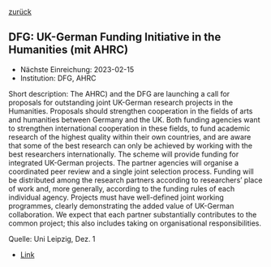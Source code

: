 [zurück](/funding/)

## DFG: UK-German Funding Initiative in the Humanities (mit AHRC)

* Nächste Einreichung: 2023-02-15
* Institution: DFG, AHRC

Short description: The AHRC) and the DFG are launching a call for proposals for outstanding joint UK-German research projects in the Humanities. Proposals should strengthen cooperation in the fields of arts and humanities between Germany and the UK. Both funding agencies want to strengthen international cooperation in these fields, to fund academic research of the highest quality within their own countries, and are aware that some of the best research can only be achieved by working with the best researchers internationally. The scheme will provide funding for integrated UK-German projects. The partner agencies will organise a coordinated peer review and a single joint selection process. Funding will be distributed among the research partners according to researchers’ place of work and, more generally, according to the funding rules of each individual agency. Projects must have well-defined joint working programmes, clearly demonstrating the added value of UK-German collaboration. We expect that each partner substantially contributes to the common project; this also includes taking on organisational responsibilities.

Quelle: Uni Leipzig, Dez. 1

* [Link](https://www.dfg.de/en/research_funding/international_cooperation/funding/ahrc/)